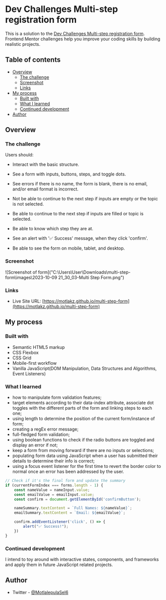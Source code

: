 # Dev Challenges Multi-step registration form

This is a solution to the [Dev Challenges Multi-step registration form](https://devchallenges.io/challenge/35). Frontend Mentor challenges help you improve your coding skills by building realistic projects.

## Table of contents

- [Overview](#overview)
  - [The challenge](#the-challenge)
  - [Screenshot](#screenshot)
  - [Links](#links)
- [My process](#my-process)
  - [Built with](#built-with)
  - [What I learned](#what-i-learned)
  - [Continued development](#continued-development)
- [Author](#author)

## Overview

### The challenge

Users should:

- Interact with the basic structure.

- See a form with inputs, buttons, steps, and toggle dots.

- See errors if there is no name, the form is blank, there is no email, and/or email format is incorrect.

- Not be able to continue to the next step if inputs are empty or the topic is not selected.

- Be able to continue to the next step if inputs are filled or topic is selected.

- Be able to know which step they are at.

- See an alert with '✅ Success' message, when they click 'confirm'.

- Be able to see the form on mobile, tablet, and desktop.

### Screenshot

![Screenshot of form]("C:\Users\User\Downloads\multi-step-form\images\2023-10-09 21_30_03-Multi Step Form.png")

### Links

- Live Site URL: [https://motlakz.github.io/multi-step-form](https://motlakz.github.io/multi-step-form)

## My process

### Built with

- Semantic HTML5 markup
- CSS Flexbox
- CSS Grid
- Mobile-first workflow
- Vanilla JavaScript(DOM Manipulation, Data Structures and Algorithms, Event Listeners)

### What I learned

- how to manipulate form validation features;
- target elements according to their data-index attribute, associate dot toggles with the different parts of the form and linking steps to each one;
- using length to determine the position of the current form/instance of form;
- creating a regEx error message;
- full-fledged form validation;
- using boolean functions to check if the radio buttons are toggled and display an error if not;
- keep a form from moving forward if there are no inputs or selections;
- populating form data using JavaScript when a user has submitted their details to determine their info is correct;
- using a focus event listener for the first time to revert the border color to normal once an error has been addressed by the user.

```js
// Check if it's the final form and update the summary
if (currentFormIndex === forms.length - 1) {
    const nameValue = nameInput.value;
    const emailValue = emailInput.value;
    const confirm = document.getElementById('confirmButton');

    nameSummary.textContent = `Full Names: ${nameValue}`;
    emailSummary.textContent = `Email: ${emailValue}`;

    confirm.addEventListener('click', () => {
        alert("✅ Success!");
    })
}
```

### Continued development

I intend to toy around with interactive states, components, and frameworks and apply them in future JavaScript related projects.

## Author

- Twitter - [@MotlalepulaSel6](https://www.twitter.com/MotlalepulaSel6)
